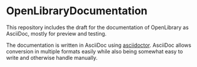 # OpenLibraryDocumentation

This repository includes the draft for the documentation of OpenLibrary as AsciiDoc, mostly for preview and testing.

The documentation is written in AsciiDoc using [asciidoctor](https://asciidoctor.org/docs/). AsciiDoc allows conversion in multiple formats easily while also being somewhat easy to write and otherwise handle manually.
